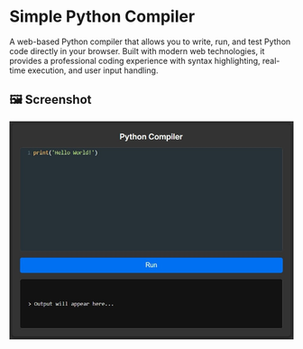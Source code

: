 # Simple Python Compiler

A web-based Python compiler that allows you to write, run, and test Python code directly in your browser. Built with modern web technologies, it provides a professional coding experience with syntax highlighting, real-time execution, and user input handling.

## 🖼️ Screenshot

![Simple Python Compiler Screenshot](screenshot.jpg)

